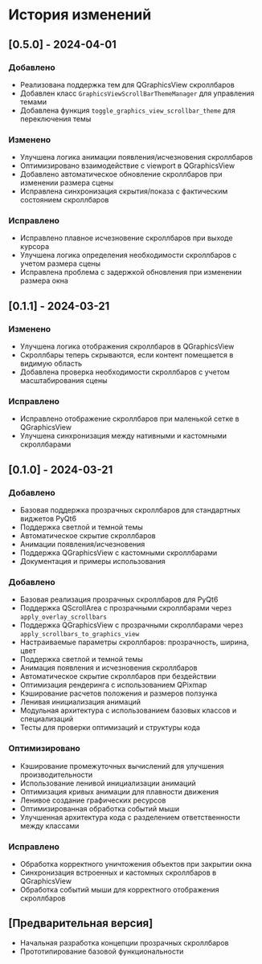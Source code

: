 # История изменений

## [0.5.0] - 2024-04-01

### Добавлено
- Реализована поддержка тем для QGraphicsView скроллбаров
- Добавлен класс `GraphicsViewScrollBarThemeManager` для управления темами
- Добавлена функция `toggle_graphics_view_scrollbar_theme` для переключения темы

### Изменено
- Улучшена логика анимации появления/исчезновения скроллбаров
- Оптимизировано взаимодействие с viewport в QGraphicsView
- Добавлено автоматическое обновление скроллбаров при изменении размера сцены
- Исправлена синхронизация скрытия/показа с фактическим состоянием скроллбаров

### Исправлено
- Исправлено плавное исчезновение скроллбаров при выходе курсора
- Улучшена логика определения необходимости скроллбаров с учетом размера сцены
- Исправлена проблема с задержкой обновления при изменении размера окна

## [0.1.1] - 2024-03-21

### Изменено
- Улучшена логика отображения скроллбаров в QGraphicsView
- Скроллбары теперь скрываются, если контент помещается в видимую область
- Добавлена проверка необходимости скроллбаров с учетом масштабирования сцены

### Исправлено
- Исправлено отображение скроллбаров при маленькой сетке в QGraphicsView
- Улучшена синхронизация между нативными и кастомными скроллбарами

## [0.1.0] - 2024-03-21

### Добавлено
- Базовая поддержка прозрачных скроллбаров для стандартных виджетов PyQt6
- Поддержка светлой и темной темы
- Автоматическое скрытие скроллбаров
- Анимации появления/исчезновения
- Поддержка QGraphicsView с кастомными скроллбарами
- Документация и примеры использования

### Добавлено
- Базовая реализация прозрачных скроллбаров для PyQt6
- Поддержка QScrollArea с прозрачными скроллбарами через `apply_overlay_scrollbars`
- Поддержка QGraphicsView с прозрачными скроллбарами через `apply_scrollbars_to_graphics_view`
- Настраиваемые параметры скроллбаров: прозрачность, ширина, цвет
- Поддержка светлой и темной темы
- Анимация появления и исчезновения скроллбаров
- Автоматическое скрытие скроллбаров при бездействии
- Оптимизация рендеринга с использованием QPixmap
- Кэширование расчетов положения и размеров ползунка
- Ленивая инициализация анимаций
- Модульная архитектура с использованием базовых классов и специализаций
- Тесты для проверки оптимизаций и структуры кода

### Оптимизировано
- Кэширование промежуточных вычислений для улучшения производительности
- Использование ленивой инициализации анимаций
- Оптимизация кривых анимации для плавности движения
- Ленивое создание графических ресурсов
- Оптимизированная обработка событий мыши
- Улучшенная архитектура кода с разделением ответственности между классами

### Исправлено
- Обработка корректного уничтожения объектов при закрытии окна
- Синхронизация встроенных и кастомных скроллбаров в QGraphicsView
- Обработка событий мыши для корректного отображения скроллбаров

## [Предварительная версия]

- Начальная разработка концепции прозрачных скроллбаров
- Прототипирование базовой функциональности 
